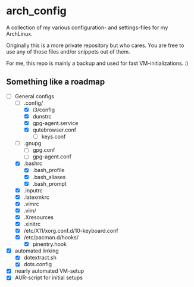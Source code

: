 # arch_config

A collection of my various configuration- and settings-files for my ArchLinux.

Originally this is a more private repository but who cares. You are free to use
any of those files and/or snippets out of them.

For me, this repo is mainly a backup and used for fast VM-initializations. :)

## Something like a roadmap

- [ ] General configs
  - [ ] .config/
    - [x] i3/config
    - [x] dunstrc
    - [x] gpg-agent.service
    - [x] qutebrowser.conf
      - [ ] keys.conf
  - [ ] .gnupg
    - [ ] gpg.conf
    - [ ] gpg-agent.conf
  - [x] .bashrc
    - [x] .bash_profile
    - [x] .bash_aliases
    - [x] .bash_prompt
  - [x] .inputrc
  - [x] .latexmkrc
  - [x] .vimrc
  - [x] .vim/
  - [x] .Xresources
  - [x] .xinitrc
  - [x] /etc/X11/xorg.conf.d/10-keyboard.conf
  - [x] /etc/pacman.d/hooks/
    - [x] pinentry.hook
- [x] automated linking
  - [x] dotextract.sh
  - [x] dots.config
- [x] nearly automated VM-setup
- [x] AUR-script for initial setups
